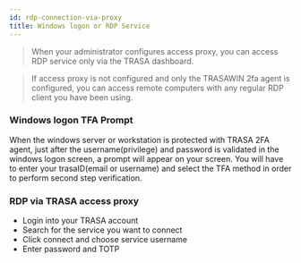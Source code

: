 ```yaml
---
id: rdp-connection-via-proxy
title: Windows logon or RDP Service
---
```


> When your administrator configures access proxy, you can access RDP service only via the TRASA dashboard.

> If access proxy is not configured and only the TRASAWIN 2fa agent is configured, you can access remote computers with any regular RDP client you have been using.

### Windows logon TFA Prompt
When the windows server or workstation is protected with TRASA 2FA agent, just after the username(privilege) and password is validated in the windows logon screen, a prompt will appear on your screen. You will have to enter your trasaID(email or username) and select the TFA method in order to perform second step verification.


### RDP via TRASA access proxy
* Login into your TRASA account
* Search for the service you want to connect
* Click connect and choose service username
* Enter password and TOTP 

